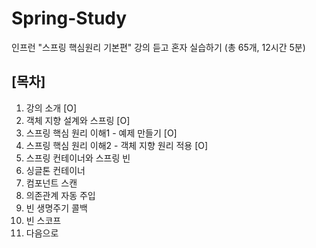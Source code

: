 # Spring-Study
인프런 "스프링 핵심원리 기본편" 강의 듣고 혼자 실습하기
(총 65개, 12시간 5분)

## [목차]
1. 강의 소개 [O]
2. 객체 지향 설계와 스프링 [O]
3. 스프링 핵심 원리 이해1 - 예제 만들기 [O]
4. 스프링 핵심 원리 이해2 - 객체 지향 원리 적용 [O]
5. 스프링 컨테이너와 스프링 빈
6. 싱글톤 컨테이너
7. 컴포넌트 스캔
8. 의존관계 자동 주입
9. 빈 생명주기 콜백
10. 빈 스코프
11. 다음으로 
